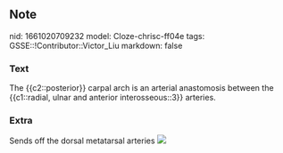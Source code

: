## Note
nid: 1661020709232
model: Cloze-chrisc-ff04e
tags: GSSE::!Contributor::Victor_Liu
markdown: false

### Text
The {{c2::posterior}} carpal arch is an arterial anastomosis between the {{c1::radial, ulnar and anterior interosseous::3}} arteries.

### Extra
Sends off the dorsal metatarsal arteries <img src= 
"8ebfedac0afa88f6483a571630524afd2b3339bb76e6097f8b476ef8b69409e9.jpg">
